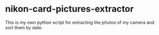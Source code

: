 # nikon-card-pictures-extractor
This is my own python script for extracting the photos of my camera and sort them by date.
